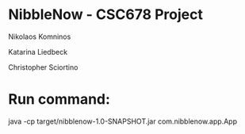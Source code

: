 # NibbleNow - CSC678 Project

Nikolaos Komninos

Katarina Liedbeck

Christopher Sciortino

# Run command:

java -cp target/nibblenow-1.0-SNAPSHOT.jar com.nibblenow.app.App
